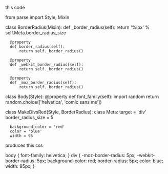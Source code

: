 this code

  from parse import Style, Mixin

  class BorderRadius(Mixin):
      def _border_radius(self):
          return '%ipx' % self.Meta.border_radius_size

      @property
      def border_radius(self):
          return self._border_radius()

      @property
      def _webkit_border_radius(self):
          return self._border_radius()

      @property
      def _moz_border_radius(self):
          return self._border_radius()


  class Body(Style):
      @property
      def font_family(self):
          import random
          return random.choice(['helvetica', 'comic sans ms'])


  class MakeDivsRed(Style, BorderRadius):
      class Meta:
          target = 'div'    
          border_radius_size = 5

      background_color = 'red'
      color = 'blue'
      width = 95


produces this css

  body {
  	font-family: helvetica;
  }
  div {
  	-moz-border-radius: 5px;
  	-webkit-border-radius: 5px;
  	background-color: red;
  	border-radius: 5px;
  	color: blue;
  	width: 95px;
  }
  